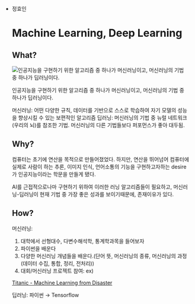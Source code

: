 ---
---

-   정효인
    
    # Machine Learning, Deep Learning
    
    ## What?
    
    ![인공지능을 구현하기 위한 알고리즘 중 하나가 머신러닝이고, 머신러닝의 기법 중 하나가 딥러닝이다.](https://tensorflowkorea.files.wordpress.com/2018/12/028.jpg?w=625)
    
    인공지능을 구현하기 위한 알고리즘 중 하나가 머신러닝이고, 머신러닝의 기법 중 하나가 딥러닝이다.
    
    머신러닝: 어떤 다양한 규칙, 데이터를 기반으로 스스로 학습하여 자기 모델의 성능을 향상시킬 수 있는 보편적인 알고리즘 딥러닝: 머신러닝의 기법 중 뉴럴 네트워크(우리의 뇌)를 참조한 기법. 머신러닝의 다른 기법들보다 퍼포먼스가 좋아 대두됨.
    
    ## Why?
    
    컴퓨터는 초기에 연산을 목적으로 만들어졌었다. 하지만, 연산을 뛰어넘어 컴퓨터에 실제로 사람이 하는 추론, 이미지 인식, 언어소통의 기능을 구현하고자하는 desire가 인공지능이라는 학문을 만들게 됐다.
    
    AI를 근접적으로나마 구현하기 위하여 이러한 러닝 알고리즘들이 필요하고, 머신러닝-딥러닝이 현재 기법 중 가장 좋은 성과를 보이기때문에, 존재이유가 있다.
    
    ## How?
    
    머신러닝:
    
    1.  대학에서 선형대수, 다변수해석학, 통계학과목을 들어보자
    2.  파이썬을 배운다
    3.  다양한 머신러닝 개념들을 배운다.(단어 뜻, 머신러닝의 종류, 머신러닝의 과정(데이터 수집, 통합, 정리, 전처리))
    4.  대회/머신러닝 프로젝트 참여: ex)
    
    [Titanic - Machine Learning from Disaster](https://www.kaggle.com/c/titanic/overview)
    
    딥러닝: 파이썬 → Tensorflow